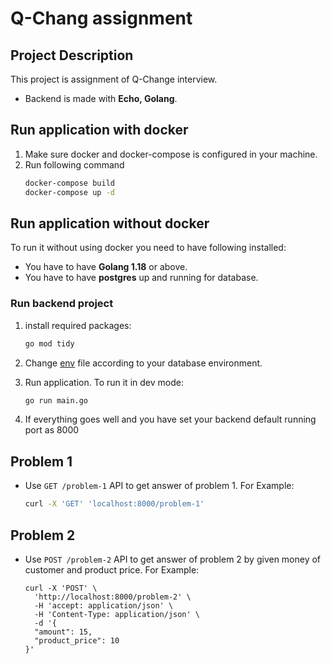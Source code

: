 # Q-Chang assignment
## Project Description

This project is assignment of Q-Change interview.

* Backend is made with **Echo, Golang**.


## Run application with docker
1) Make sure docker and docker-compose is configured in your machine.
2) Run following command
    ```bash
    docker-compose build
    docker-compose up -d
    ```

## Run application without docker
To run it without using docker you need to have following installed:

  * You have to have **Golang 1.18** or above.
  * You have to have **postgres** up and running for database.
    
### Run backend project
1. install required packages:
    ```bash
    go mod tidy
    ```
2. Change [env](.env) file according to your database environment.

3. Run application. To run it in dev mode:
    ```bash
    go run main.go
    ```
4. If everything goes well and you have set your backend default running port as 8000

## Problem 1
  * Use ```GET /problem-1``` API to get answer of problem 1. For Example:
    ```bash
    curl -X 'GET' 'localhost:8000/problem-1'
    ```

## Problem 2
  * Use ```POST /problem-2``` API to get answer of problem 2 by given money of customer and product price. For Example:
    ```
    curl -X 'POST' \
      'http://localhost:8000/problem-2' \
      -H 'accept: application/json' \
      -H 'Content-Type: application/json' \
      -d '{
      "amount": 15,
      "product_price": 10
    }'
    ```
